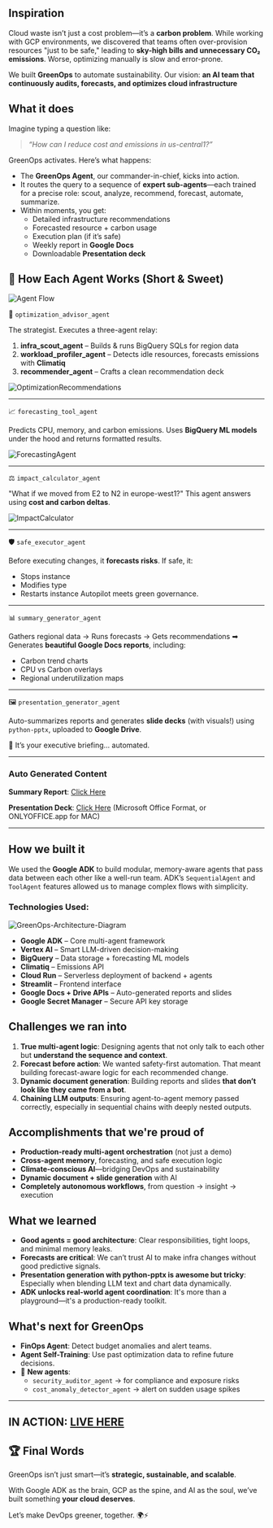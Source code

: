 ## Inspiration
Cloud waste isn’t just a cost problem—it’s a **carbon problem**. While working with GCP environments, we discovered that teams often over-provision resources "just to be safe," leading to **sky-high bills and unnecessary CO₂ emissions**. Worse, optimizing manually is slow and error-prone.  

We built **GreenOps** to automate sustainability. Our vision: **an AI team that continuously audits, forecasts, and optimizes cloud infrastructure**

## What it does

Imagine typing a question like:

> *“How can I reduce cost and emissions in us-central1?”*

GreenOps activates. Here’s what happens:

* The **GreenOps Agent**, our commander-in-chief, kicks into action.
* It routes the query to a sequence of **expert sub-agents**—each trained for a precise role: scout, analyze, recommend, forecast, automate, summarize.
* Within moments, you get:
  * Detailed infrastructure recommendations
  * Forecasted resource + carbon usage
  * Execution plan (if it’s safe)
  * Weekly report in **Google Docs**
  * Downloadable **Presentation deck**

## 🧠 How Each Agent Works (Short & Sweet)

![Agent Flow](Files/AgentFlow.png)

🔎 `optimization_advisor_agent`

The strategist. Executes a three-agent relay:

1. **infra_scout_agent** – Builds & runs BigQuery SQLs for region data
2. **workload_profiler_agent** – Detects idle resources, forecasts emissions with **Climatiq**
3. **recommender_agent** – Crafts a clean recommendation deck

![OptimizationRecommendations](Files/OptimizationRecommendations.png)

---

📈 `forecasting_tool_agent`

Predicts CPU, memory, and carbon emissions. Uses **BigQuery ML models** under the hood and returns formatted results.

![ForecastingAgent](Files/ForecastingAgent.png)

---

⚖️ `impact_calculator_agent`

"What if we moved from E2 to N2 in europe-west1?"
This agent answers using **cost and carbon deltas**.

![ImpactCalculator](Files/ImpactCalculator.png)

---

🛡️ `safe_executor_agent`

Before executing changes, it **forecasts risks**.
If safe, it:

* Stops instance
* Modifies type
* Restarts instance
  Autopilot meets green governance.

---

📊 `summary_generator_agent`

Gathers regional data → Runs forecasts → Gets recommendations
➡ Generates **beautiful Google Docs reports**, including:

* Carbon trend charts
* CPU vs Carbon overlays
* Regional underutilization maps

---

🖼️ `presentation_generator_agent`

Auto-summarizes reports and generates **slide decks** (with visuals!) using `python-pptx`, uploaded to **Google Drive**.

🧠 It’s your executive briefing... automated.

---
### **Auto Generated Content**

**Summary Report**: [Click Here](https://docs.google.com/document/d/1zra8pWlp3OfJKFdDU_06zYSp2Z61vKFMFBuQ9JiDRvk/edit)

**Presentation Deck**: [Click Here](https://drive.usercontent.google.com/download?id=1I0o59TXComCik9pAzzYC602FPoGQvUDL)
(Microsoft Office Format, or ONLYOFFICE.app for MAC)

---

## How we built it
We used the **Google ADK** to build modular, memory-aware agents that pass data between each other like a well-run team. ADK’s `SequentialAgent` and `ToolAgent` features allowed us to manage complex flows with simplicity.

### Technologies Used:

![GreenOps-Architecture-Diagram](Files/GreenOps-Architecture-Diagram.png)

* **Google ADK** – Core multi-agent framework
* **Vertex AI** – Smart LLM-driven decision-making
* **BigQuery** – Data storage + forecasting ML models
* **Climatiq** – Emissions API
* **Cloud Run** – Serverless deployment of backend + agents
* **Streamlit** – Frontend interface
* **Google Docs + Drive APIs** – Auto-generated reports and slides
* **Google Secret Manager** – Secure API key storage

## Challenges we ran into
1. **True multi-agent logic**: Designing agents that not only talk to each other but **understand the sequence and context**.
2. **Forecast before action**: We wanted safety-first automation. That meant building forecast-aware logic for each recommended change.
3. **Dynamic document generation**: Building reports and slides **that don’t look like they came from a bot**.
4. **Chaining LLM outputs**: Ensuring agent-to-agent memory passed correctly, especially in sequential chains with deeply nested outputs.

## Accomplishments that we're proud of
* **Production-ready multi-agent orchestration** (not just a demo)
* **Cross-agent memory**, forecasting, and safe execution logic
* **Climate-conscious AI**—bridging DevOps and sustainability
* **Dynamic document + slide generation** with AI
* **Completely autonomous workflows**, from question → insight → execution

## What we learned

* **Good agents = good architecture**: Clear responsibilities, tight loops, and minimal memory leaks.
* **Forecasts are critical**: We can’t trust AI to make infra changes without good predictive signals.
* **Presentation generation with python-pptx is awesome but tricky**: Especially when blending LLM text and chart data dynamically.
* **ADK unlocks real-world agent coordination**: It's more than a playground—it's a production-ready toolkit.

## What's next for GreenOps
* **FinOps Agent**: Detect budget anomalies and alert teams.
* **Agent Self-Training**: Use past optimization data to refine future decisions.
* 🧠 **New agents**:
  * `security_auditor_agent` → for compliance and exposure risks
  * `cost_anomaly_detector_agent` → alert on sudden usage spikes

---
## IN ACTION: [LIVE HERE](https://greenops-ui-273345197968.us-central1.run.app/)


## 🏆 Final Words

GreenOps isn’t just smart—it’s **strategic, sustainable, and scalable**.

With Google ADK as the brain, GCP as the spine, and AI as the soul, we’ve built something **your cloud deserves**.

Let’s make DevOps greener, together. 🌍⚡